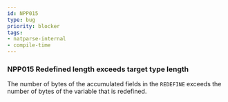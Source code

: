 ```yaml
---
id: NPP015
type: bug
priority: blocker
tags:
- natparse-internal 
- compile-time 
---
```


### NPP015 Redefined length exceeds target type length
The number of bytes of the accumulated fields in the `REDEFINE` exceeds the number of bytes of the
variable that is redefined.
